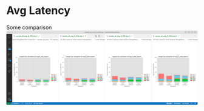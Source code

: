 # Avg Latency
Some comparison
![Avg_Latency_comparison_MongoResvOn1](mpstat_all_avg_t_10_c_30_frontCore4_wrk_1_hotel_MongoResvOn1.jpg)
